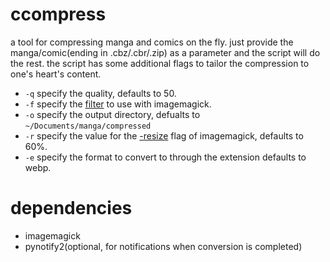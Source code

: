 # ccompress
a tool for compressing manga and comics on the fly.
just provide the manga/comic(ending in .cbz/.cbr/.zip) as a parameter and the script will do the rest.
the script has some additional flags to tailor the compression to one's heart's content.


- ```-q``` specify the quality, defaults to 50.
- ```-f``` specify the [filter](https://imagemagick.org/Usage/filter/) to use with imagemagick.
- ```-o``` specify the output directory, defualts to ```~/Documents/manga/compressed```
- ```-r``` specify the value for the [-resize](https://legacy.imagemagick.org/Usage/resize/) flag of imagemagick, defaults to 60%.
- ```-e``` specify the format to convert to through the extension defaults to webp.
# dependencies
- imagemagick
- pynotify2(optional, for notifications when conversion is completed)
